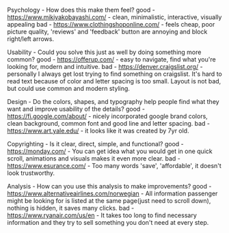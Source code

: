 Psychology - How does this make them feel?
good - https://www.mikiyakobayashi.com/ - clean, minimalistic, interactive, visually appealing
bad - https://www.clothingshoponline.com/ - feels cheap, poor picture quality, 'reviews' and 'feedback' button are annoying and block right/left arrows.

Usability - Could you solve this just as well by doing something more common?
good - https://offerup.com/ - easy to navigate, find what you're looking for, modern and intuitive.
bad - https://denver.craigslist.org/ - personally I always get lost trying to find something on craigslist. It's hard to read text because of color and letter spacing is too small. Layout is not bad, but could use common and modern styling.

Design - Do the colors, shapes, and typography help people find what they want and improve usability of the details?
good - https://fi.google.com/about/ - nicely incorporated google brand colors, clean background, common font and good line and letter spacing.
bad - https://www.art.yale.edu/ - it looks like it was created by 7yr old.

Copyrighting - Is it clear, direct, simple, and functional?
good - https://monday.com/ - You can get idea what you would get in one quick scroll, animations and visuals makes it even more clear.
bad - https://www.esurance.com/ - Too many words 'save', 'affordable', it doesn't look trustworthy.

Analysis - How can you use this analysis to make improvements?
good - https://www.alternativeairlines.com/norwegian - All information passenger might be looking for is listed at the same page(just need to scroll down), nothing is hidden, it saves  many clicks.
bad - https://www.ryanair.com/us/en - It takes too long to find necessary information and they try to sell something you don't need at every step.
